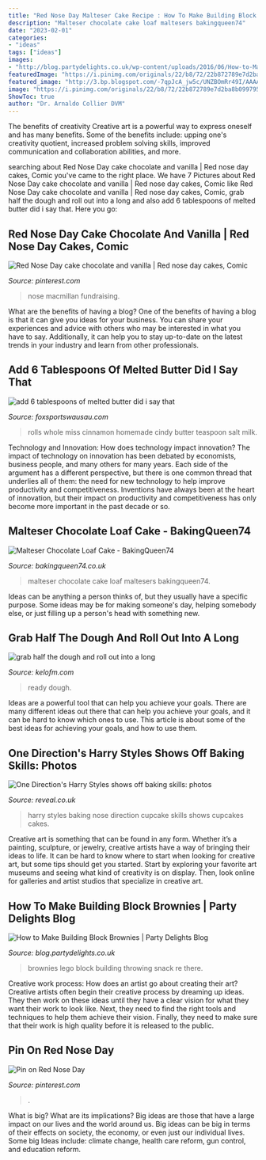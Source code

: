 ```yaml
---
title: "Red Nose Day Malteser Cake Recipe : How To Make Building Block Brownies"
description: "Malteser chocolate cake loaf maltesers bakingqueen74"
date: "2023-02-01"
categories:
- "ideas"
tags: ["ideas"]
images:
- "http://blog.partydelights.co.uk/wp-content/uploads/2016/06/How-to-Make-LEGO-Brownies-1050x700.jpg"
featuredImage: "https://i.pinimg.com/originals/22/b8/72/22b872789e7d2ba8b0997956bb13e12f.jpg"
featured_image: "http://3.bp.blogspot.com/-7qpJcA_jw5c/UNZBOmRr49I/AAAAAAAAAMA/19fuLBMw6vI/s640/IMG_6052.JPG"
image: "https://i.pinimg.com/originals/22/b8/72/22b872789e7d2ba8b0997956bb13e12f.jpg"
ShowToc: true
author: "Dr. Arnaldo Collier DVM"
---
```



The benefits of creativity
Creative art is a powerful way to express oneself and has many benefits. Some of the benefits include: upping one's creativity quotient, increased problem solving skills, improved communication and collaboration abilities, and more.

	

		
searching about Red Nose Day cake chocolate and vanilla | Red nose day cakes, Comic you've came to the right place. We have 7 Pictures about Red Nose Day cake chocolate and vanilla | Red nose day cakes, Comic like Red Nose Day cake chocolate and vanilla | Red nose day cakes, Comic, grab half the dough and roll out into a long and also add 6 tablespoons of melted butter did i say that. Here you go:
		
    
## Red Nose Day Cake Chocolate And Vanilla | Red Nose Day Cakes, Comic

<img loading=lazy src="https://i.pinimg.com/originals/22/b8/72/22b872789e7d2ba8b0997956bb13e12f.jpg" onerror="this.onerror=null;this.src='https://tse1.mm.bing.net/th?id=OIP.hdfqR2CpaH5by8ip81dKOAHaJ4&amp;pid=15.1';" alt="Red Nose Day cake chocolate and vanilla | Red nose day cakes, Comic">

_Source: pinterest.com_

>nose macmillan fundraising. 

	

What are the benefits of having a blog?
One of the benefits of having a blog is that it can give you ideas for your business. You can share your experiences and advice with others who may be interested in what you have to say. Additionally, it can help you to stay up-to-date on the latest trends in your industry and learn from other professionals.

    
## Add 6 Tablespoons Of Melted Butter Did I Say That

<img loading=lazy src="http://2.bp.blogspot.com/-rmwrroeZaSo/UNZB3sf1_MI/AAAAAAAAAOY/dSg6cIgVpHQ/s640/IMG_6083.JPG" onerror="this.onerror=null;this.src='https://tse3.mm.bing.net/th?id=OIP.UuJXdMxl3O2lyExkD_KR4wHaJ4&amp;pid=15.1';" alt="add 6 tablespoons of melted butter did i say that">

_Source: foxsportswausau.com_

>rolls whole miss cinnamon homemade cindy butter teaspoon salt milk. 

	

Technology and Innovation: How does technology impact innovation?
The impact of technology on innovation has been debated by economists, business people, and many others for many years. Each side of the argument has a different perspective, but there is one common thread that underlies all of them: the need for new technology to help improve productivity and competitiveness. Inventions have always been at the heart of innovation, but their impact on productivity and competitiveness has only become more important in the past decade or so.

    
## Malteser Chocolate Loaf Cake - BakingQueen74

<img loading=lazy src="http://bakingqueen74.co.uk/wp-content/uploads/2017/03/malteser-loaf-1.jpg" onerror="this.onerror=null;this.src='https://tse2.mm.bing.net/th?id=OIP.3clec9luxUfjjlKB6TD6qAHaLH&amp;pid=15.1';" alt="Malteser Chocolate Loaf Cake - BakingQueen74">

_Source: bakingqueen74.co.uk_

>malteser chocolate cake loaf maltesers bakingqueen74. 

	

Ideas can be anything a person thinks of, but they usually have a specific purpose. Some ideas may be for making someone's day, helping somebody else, or just filling up a person's head with something new.

    
## Grab Half The Dough And Roll Out Into A Long

<img loading=lazy src="http://3.bp.blogspot.com/-7qpJcA_jw5c/UNZBOmRr49I/AAAAAAAAAMA/19fuLBMw6vI/s640/IMG_6052.JPG" onerror="this.onerror=null;this.src='https://tse3.mm.bing.net/th?id=OIP.S08_YI87VYVpVkytJ-I41QHaJ4&amp;pid=15.1';" alt="grab half the dough and roll out into a long">

_Source: kelofm.com_

>ready dough. 

	

Ideas are a powerful tool that can help you achieve your goals. There are many different ideas out there that can help you achieve your goals, and it can be hard to know which ones to use. This article is about some of the best ideas for achieving your goals, and how to use them.

    
## One Direction&#039;s Harry Styles Shows Off Baking Skills: Photos

<img loading=lazy src="http://i3.cdnds.net/13/08/harry-styles-baking-618.jpg" onerror="this.onerror=null;this.src='https://tse3.mm.bing.net/th?id=OIP.kULtciz7GWUFPFB4Wva6MwHaKy&amp;pid=15.1';" alt="One Direction&#039;s Harry Styles shows off baking skills: photos">

_Source: reveal.co.uk_

>harry styles baking nose direction cupcake skills shows cupcakes cakes. 

	

Creative art is something that can be found in any form. Whether it’s a painting, sculpture, or jewelry, creative artists have a way of bringing their ideas to life. It can be hard to know where to start when looking for creative art, but some tips should get you started. Start by exploring your favorite art museums and seeing what kind of creativity is on display. Then, look online for galleries and artist studios that specialize in creative art.

    
## How To Make Building Block Brownies | Party Delights Blog

<img loading=lazy src="http://blog.partydelights.co.uk/wp-content/uploads/2016/06/How-to-Make-LEGO-Brownies-1050x700.jpg" onerror="this.onerror=null;this.src='https://tse1.mm.bing.net/th?id=OIP.tf4rAc4PM7YxT4jZW7hKvAHaE8&amp;pid=15.1';" alt="How to Make Building Block Brownies | Party Delights Blog">

_Source: blog.partydelights.co.uk_

>brownies lego block building throwing snack re there. 

	

Creative work process: How does an artist go about creating their art?
Creative artists often begin their creative process by dreaming up ideas. They then work on these ideas until they have a clear vision for what they want their work to look like. Next, they need to find the right tools and techniques to help them achieve their vision. Finally, they need to make sure that their work is high quality before it is released to the public.

    
## Pin On Red Nose Day

<img loading=lazy src="https://i.pinimg.com/736x/9f/89/10/9f89109880688a6c0d2ddba1edd4551e.jpg" onerror="this.onerror=null;this.src='https://tse4.mm.bing.net/th?id=OIP.I9cq0dQM2mBC7EhRu0PuXQHaJ-&amp;pid=15.1';" alt="Pin on Red Nose Day">

_Source: pinterest.com_

>. 

	

What is big? What are its implications?
Big ideas are those that have a large impact on our lives and the world around us. Big ideas can be big in terms of their effects on society, the economy, or even just our individual lives. Some big Ideas include: climate change, health care reform, gun control, and education reform.

